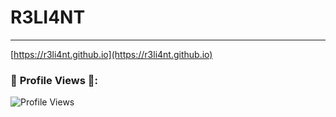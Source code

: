# R3LI4NT

---

[https://r3li4nt.github.io](https://r3li4nt.github.io)

### 👀 **Profile Views** 👀:
![Profile Views](https://img.shields.io/badge/Profile_Views-7600-FFD700?style=flat&logo=github&logoColor=black)
